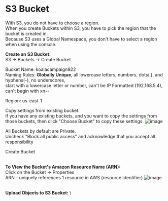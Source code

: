 # S3 Bucket

With S3, you do not have to choose a region. \
When you create Buckets within S3, you have to pick the region that the bucket is created in. \
Because S3 uses a Global Namespace, you don't have to select a region when using the console.

**Create an S3 Bucket:**\
S3 → Buckets → Create Bucket 

Bucket Name: koalacampaign922 \
Naming Rules: **Globally Unique**, all lowercase letters, numbers, dots(.), and hyphens(-), no underscores, \
start with a lowercase letter or number, can't be IP Formatted (192.168.5.4), can't begin with xn--

Region: us-east-1 

Copy settings from existing bucket: \
If you have any existing buckets, and you want to copy the settings from those buckets, then click "Choose Bucket" to copy these settings.
![image](https://user-images.githubusercontent.com/80132085/112653538-e82a8680-8e24-11eb-8ec3-4a3a4c33f512.png)

All Buckets by default are Private. \
Uncheck "Block all public access" and acknowledge that you accept all responsibility

Create Bucket

\
**To View the Bucket's Amazon Resource Name (ARN):** \
Click on the Bucket → Properties \
ARN - uniquely references 1 resource in AWS (resource identifier)
![image](https://user-images.githubusercontent.com/80132085/112653438-ccbf7b80-8e24-11eb-8856-f27a3dc8273d.png)

\
**Upload Objects to S3 Bucket:** \
